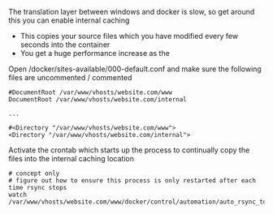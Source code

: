 The translation layer between windows and docker is slow, so get around this you can enable internal caching 
- This copies your source files which you have modified every few seconds into the container
- You get a huge performance increase as the 

Open /docker/sites-available/000-default.conf and make sure the following files are uncommented / commented
```shell
#DocumentRoot /var/www/vhosts/website.com/www
DocumentRoot /var/www/vhosts/website.com/internal

...

#<Directory "/var/www/vhosts/website.com/www">
<Directory "/var/www/vhosts/website.com/internal">
```

Activate the crontab which starts up the process to continually copy the files into the internal caching location
```shell
# concept only
# figure out how to ensure this process is only restarted after each time rsync stops
watch /var/www/vhosts/website.com/www/docker/control/automation/auto_rsync_to_internal.sh
```
